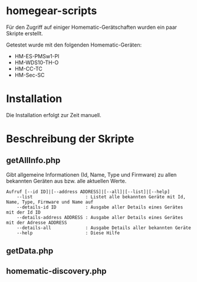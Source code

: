 # homegear-scripts
Für den Zugriff auf einiger Homematic-Gerätschaften wurden ein paar Skripte erstellt.

Getestet wurde mit den folgenden Homematic-Geräten:

- HM-ES-PMSw1-Pl
- HM-WDS10-TH-O
- HM-CC-TC
- HM-Sec-SC

# Installation
Die Installation erfolgt zur Zeit manuell.



# Beschreibung der Skripte

## getAllInfo.php
Gibt allgemeine Informationen (Id, Name, Type und Firmware) zu allen bekannten Geräten aus bzw. alle aktuellen Werte.    
```
Aufruf [--id ID]|[--address ADDRESS]|[--all]|[--list]|[--help]
	--list                    : Listet alle bekannten Geräte mit Id, Name, Type, Firmware und Name auf
	--details-id ID           : Ausgabe aller Details eines Gerätes mit der Id ID
	--details-address ADDRESS : Ausgabe aller Details eines Gerätes mit der Adresse ADDRESS
	--details-all             : Ausgabe Details aller bekannten Geräte
	--help                    : Diese Hilfe
```



## getData.php  

## homematic-discovery.php

